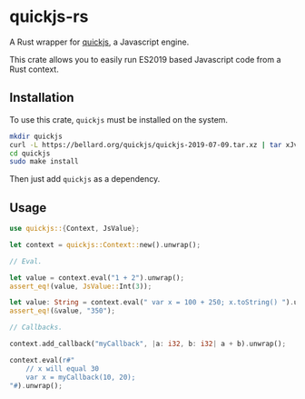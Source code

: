 # quickjs-rs

A Rust wrapper for [quickjs](https://bellard.org/quickjs/), a Javascript engine.

This crate allows you to easily run ES2019 based Javascript code from a Rust context.

## Installation


To use this crate, `quickjs` must be installed on the system.

```bash
mkdir quickjs 
curl -L https://bellard.org/quickjs/quickjs-2019-07-09.tar.xz | tar xJv -C quickjs --strip-components 1
cd quickjs
sudo make install
```

Then just add `quickjs` as a dependency.

## Usage

```rust
use quickjs::{Context, JsValue};

let context = quickjs::Context::new().unwrap();

// Eval.

let value = context.eval("1 + 2").unwrap();
assert_eq!(value, JsValue::Int(3));

let value: String = context.eval(" var x = 100 + 250; x.toString() ").unwrap();
assert_eq!(&value, "350");

// Callbacks.

context.add_callback("myCallback", |a: i32, b: i32| a + b).unwrap();

context.eval(r#"
    // x will equal 30
    var x = myCallback(10, 20);
"#).unwrap();

```
